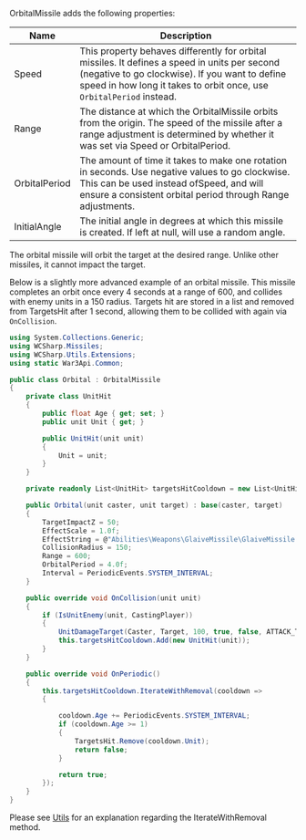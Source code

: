 OrbitalMissile adds the following properties:

| Name | Description |
|---|---|
| Speed | This property behaves differently for orbital missiles. It defines a speed in units per second (negative to go clockwise). If you want to define speed in how long it takes to orbit once, use `OrbitalPeriod` instead. |
| Range | The distance at which the OrbitalMissile orbits from the origin. The speed of the missile after a range adjustment is determined by whether it was set via Speed or OrbitalPeriod. |
| OrbitalPeriod | The amount of time it takes to make one rotation in seconds. Use negative values to go clockwise. This can be used instead ofSpeed, and will ensure a consistent orbital period through Range adjustments. |
| InitialAngle | The initial angle in degrees at which this missile is created. If left at null, will use a random angle. |

The orbital missile will orbit the target at the desired range. Unlike other missiles, it cannot impact the target.

Below is a slightly more advanced example of an orbital missile. This missile completes an orbit once every 4 seconds at a range of 600, and collides with enemy units in a 150 radius. Targets hit are stored in a list and removed from TargetsHit after 1 second, allowing them to be collided with again via `OnCollision`.

```csharp
using System.Collections.Generic;
using WCSharp.Missiles;
using WCSharp.Utils.Extensions;
using static War3Api.Common;

public class Orbital : OrbitalMissile
{
	private class UnitHit
	{
		public float Age { get; set; }
		public unit Unit { get; }

		public UnitHit(unit unit)
		{
			Unit = unit;
		}
	}

	private readonly List<UnitHit> targetsHitCooldown = new List<UnitHit>();

	public Orbital(unit caster, unit target) : base(caster, target)
	{
		TargetImpactZ = 50;
		EffectScale = 1.0f;
		EffectString = @"Abilities\Weapons\GlaiveMissile\GlaiveMissile.mdl";
		CollisionRadius = 150;
		Range = 600;
		OrbitalPeriod = 4.0f;
		Interval = PeriodicEvents.SYSTEM_INTERVAL;
	}

	public override void OnCollision(unit unit)
	{
		if (IsUnitEnemy(unit, CastingPlayer))
		{
			UnitDamageTarget(Caster, Target, 100, true, false, ATTACK_TYPE_CHAOS, DAMAGE_TYPE_UNKNOWN, WEAPON_TYPE_WHOKNOWS);
			this.targetsHitCooldown.Add(new UnitHit(unit));
		}
	}

	public override void OnPeriodic()
	{
		this.targetsHitCooldown.IterateWithRemoval(cooldown =>
		{

			cooldown.Age += PeriodicEvents.SYSTEM_INTERVAL;
			if (cooldown.Age >= 1)
			{
				TargetsHit.Remove(cooldown.Unit);
				return false;
			}

			return true;
		});
	}
}
```

Please see [Utils](../shared.md) for an explanation regarding the IterateWithRemoval method.
